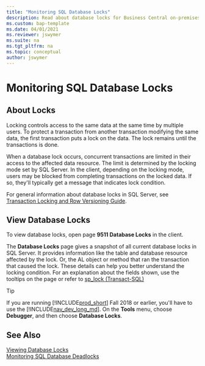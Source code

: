 ```yaml
---
title: "Monitoring SQL Database Locks"
description: Read about database locks for Business Central on-premises.
ms.custom: bap-template
ms.date: 04/01/2021
ms.reviewer: jswymer
ms.suite: na
ms.tgt_pltfrm: na
ms.topic: conceptual
author: jswymer
---
```

# Monitoring SQL Database Locks

## About Locks

Locking controls access to the same data at the same time by multiple users. To protect a transaction from another transaction modifying the same data, the first transaction puts a lock on the data. The lock remains until the transactions is done.

When a database lock occurs, concurrent transactions are limited in their access to the affected data resource. The limit is determined by the locking mode set by SQL Server. In the client, depending on the locking mode, users may be blocked from completing transactions on the locked data. If so, they'll typically get a message that indicates lock condition.

For general information about database locks in SQL Server, see [Transaction Locking and Row Versioning Guide](/sql/relational-databases/sql-server-transaction-locking-and-row-versioning-guide).

## View Database Locks

To view database locks, open page **9511 Database Locks** in the client.

The **Database Locks** page gives a snapshot of all current database locks in SQL Server. It provides information like the table and database resource affected by the lock. Or, the AL object or method that ran the transaction that caused the lock. These details can help you better understand the locking condition. For an explanation about the fields shown, use the tooltips on the page or refer to [sp_lock (Transact-SQL)](/sql/relational-databases/system-stored-procedures/sp-lock-transact-sql)

> [!TIP]
> If you are running [!INCLUDE[prod_short](../developer/includes/prod_short.md)] Fall 2018 or earlier, you'll have to use the [!INCLUDE[nav_dev_long_md](../developer/includes/nav_dev_long_md.md)]. On the **Tools** menu, choose **Debugger**, and then choose **Database Locks**.

<!--
|  Field |  Description  |
|--------------|---------------|
|Table Name|Specifies the name of the [!INCLUDE[prod_short](../developer/includes/prod_short.md)] table affected by the lock.|
|SQL Lock Resource Type|Specifies the database resource affected by the lock, such as DATABASE, FILE, OBJECT, PAGE, KEY, and more.|  
|SQL Lock Request Mode|Specifies the lock mode that determines how concurrent transactions can access the resource. For more information, see /sql/relational-databases/sql-server-transaction-locking-and-row-versioning-guide [Lock Modes](/previous-versions/sql/sql-server-2008-r2/ms175519(v=sql.105)).|
|SQL Lock Request Status|Specifies the current status of the lock, which can be one of the following:</br></br>**CNVRT** means that the lock is transitioning from another mode, but the conversion is blocked by another process that holds a lock with a conflicting mode.</br>**GRANT** means that the lock is active.</br>**WAIT** means that the lock is blocked by another process that holds a lock with a conflicting mode.|
|Executing AL Object Type|Specifies the [!INCLUDE[prod_short](../developer/includes/prod_short.md)] object in AL that is running the transaction, such as a page or report.|
|Executing AL Object Id|Specifies the ID of the object that is running.|
|Executing AL Method|Specifies the AL function that is running the transaction that caused the lock.|
-->
##  See Also

[Viewing Database Locks](/dynamics365/business-central/admin-view-database-locks)  
[Monitoring SQL Database Deadlocks](monitor-database-deadlocks.md)